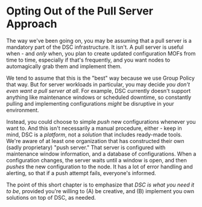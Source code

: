 # Opting Out of the Pull Server Approach
The way we've been going on, you may be assuming that a pull server is a mandatory part of the DSC infrastructure. It isn't. A pull server is useful when - and _only_ when, you plan to create updated configuration MOFs from time to time, especially if that's frequently, and you want nodes to automagically grab them and implement them.

We tend to assume that this is the "best" way because we use Group Policy that way. But for server workloads in particular, you may decide _you don't even want a pull server at all_. For example, DSC currently doesn't support anything like maintenance windows or scheduled downtime, so constantly pulling and implementing configurations _might_ be disruptive in your environment. 

Instead, you could choose to simple _push_ new configurations whenever you want to. And this isn't necessarily a manual procedure, either - keep in mind, DSC is a _platform_, not a _solution_ that includes ready-made tools. We're aware of at least one organization that has constructed their own (sadly proprietary) "push server." That server is configured with maintenance window information, and a database of configurations. When a configuration changes, the server waits until a window is open, and then _pushes_ the new configuration to the node. It has a lot of error handling and alerting, so that if a push attempt fails, everyone's informed.

The point of this short chapter is to emphasize that _DSC is what you need it to be_, provided you're willing to (A) be creative, and (B) implement you own solutions on top of DSC, as needed.